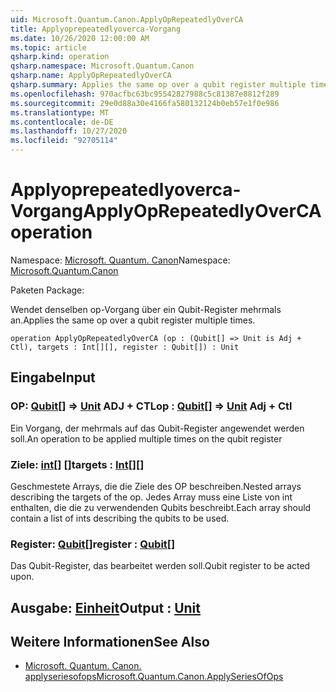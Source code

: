 ```yaml
---
uid: Microsoft.Quantum.Canon.ApplyOpRepeatedlyOverCA
title: Applyoprepeatedlyoverca-Vorgang
ms.date: 10/26/2020 12:00:00 AM
ms.topic: article
qsharp.kind: operation
qsharp.namespace: Microsoft.Quantum.Canon
qsharp.name: ApplyOpRepeatedlyOverCA
qsharp.summary: Applies the same op over a qubit register multiple times.
ms.openlocfilehash: 970acfbc63bc95542827988c5c81387e8812f289
ms.sourcegitcommit: 29e0d88a30e4166fa580132124b0eb57e1f0e986
ms.translationtype: MT
ms.contentlocale: de-DE
ms.lasthandoff: 10/27/2020
ms.locfileid: "92705114"
---
```

# <a name="applyoprepeatedlyoverca-operation"></a><span data-ttu-id="23d4a-102">Applyoprepeatedlyoverca-Vorgang</span><span class="sxs-lookup"><span data-stu-id="23d4a-102">ApplyOpRepeatedlyOverCA operation</span></span>

<span data-ttu-id="23d4a-103">Namespace: [Microsoft. Quantum. Canon](xref:Microsoft.Quantum.Canon)</span><span class="sxs-lookup"><span data-stu-id="23d4a-103">Namespace: [Microsoft.Quantum.Canon](xref:Microsoft.Quantum.Canon)</span></span>

<span data-ttu-id="23d4a-104">Paketen [](https://nuget.org/packages/)</span><span class="sxs-lookup"><span data-stu-id="23d4a-104">Package: [](https://nuget.org/packages/)</span></span>


<span data-ttu-id="23d4a-105">Wendet denselben op-Vorgang über ein Qubit-Register mehrmals an.</span><span class="sxs-lookup"><span data-stu-id="23d4a-105">Applies the same op over a qubit register multiple times.</span></span>

```qsharp
operation ApplyOpRepeatedlyOverCA (op : (Qubit[] => Unit is Adj + Ctl), targets : Int[][], register : Qubit[]) : Unit
```


## <a name="input"></a><span data-ttu-id="23d4a-106">Eingabe</span><span class="sxs-lookup"><span data-stu-id="23d4a-106">Input</span></span>

### <a name="op--qubit--unit-adj--ctl"></a><span data-ttu-id="23d4a-107">OP: [Qubit](xref:microsoft.quantum.lang-ref.qubit)[] => [Unit](xref:microsoft.quantum.lang-ref.unit) ADJ + CTL</span><span class="sxs-lookup"><span data-stu-id="23d4a-107">op : [Qubit](xref:microsoft.quantum.lang-ref.qubit)[] => [Unit](xref:microsoft.quantum.lang-ref.unit) Adj + Ctl</span></span>

<span data-ttu-id="23d4a-108">Ein Vorgang, der mehrmals auf das Qubit-Register angewendet werden soll.</span><span class="sxs-lookup"><span data-stu-id="23d4a-108">An operation to be applied multiple times on the qubit register</span></span>


### <a name="targets--int"></a><span data-ttu-id="23d4a-109">Ziele: [int](xref:microsoft.quantum.lang-ref.int)[] []</span><span class="sxs-lookup"><span data-stu-id="23d4a-109">targets : [Int](xref:microsoft.quantum.lang-ref.int)[][]</span></span>

<span data-ttu-id="23d4a-110">Geschmestete Arrays, die die Ziele des OP beschreiben.</span><span class="sxs-lookup"><span data-stu-id="23d4a-110">Nested arrays describing the targets of the op.</span></span> <span data-ttu-id="23d4a-111">Jedes Array muss eine Liste von int enthalten, die die zu verwendenden Qubits beschreibt.</span><span class="sxs-lookup"><span data-stu-id="23d4a-111">Each array should contain a list of ints describing the qubits to be used.</span></span>


### <a name="register--qubit"></a><span data-ttu-id="23d4a-112">Register: [Qubit](xref:microsoft.quantum.lang-ref.qubit)[]</span><span class="sxs-lookup"><span data-stu-id="23d4a-112">register : [Qubit](xref:microsoft.quantum.lang-ref.qubit)[]</span></span>

<span data-ttu-id="23d4a-113">Das Qubit-Register, das bearbeitet werden soll.</span><span class="sxs-lookup"><span data-stu-id="23d4a-113">Qubit register to be acted upon.</span></span>



## <a name="output--unit"></a><span data-ttu-id="23d4a-114">Ausgabe: [Einheit](xref:microsoft.quantum.lang-ref.unit)</span><span class="sxs-lookup"><span data-stu-id="23d4a-114">Output : [Unit](xref:microsoft.quantum.lang-ref.unit)</span></span>



## <a name="see-also"></a><span data-ttu-id="23d4a-115">Weitere Informationen</span><span class="sxs-lookup"><span data-stu-id="23d4a-115">See Also</span></span>

- [<span data-ttu-id="23d4a-116">Microsoft. Quantum. Canon. applyseriesofops</span><span class="sxs-lookup"><span data-stu-id="23d4a-116">Microsoft.Quantum.Canon.ApplySeriesOfOps</span></span>](xref:Microsoft.Quantum.Canon.ApplySeriesOfOps)